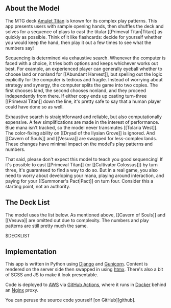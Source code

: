 
## About the Model

The MTG deck [Amulet Titan][mtggoldfish] is known for its complex play patterns. 
This app presents users with sample opening hands, then shuffles the deck and solves for a sequence of plays to cast the titular [[Primeval Titan|Titan]] as quickly as possible. 
Think of it like flashcards: decide for yourself whether you would keep the hand, then play it out a few times to see what the numbers say!

Sequencing is determined via exhaustive search.
Whenever the computer is faced with a choice, it tries both options and keeps whichever works out best.
For example, an experienced player can generally eyeball whether to choose land or nonland for [[Abundant Harvest]], but spelling out the logic explicitly for the computer is tedious and fragile.
Instead of worrying about strategy and synergy, the computer splits the game into two copies.
The first chooses land, the second chooses nonland, and they proceed independently from there.
If either copy ends up casting turn-three [[Primeval Titan]] down the line, it's pretty safe to say that a human player could have done so as well.

Exhaustive search is straightforward and reliable, but also computationally expensive.
A few simplifications are made in the interest of performance.
Blue mana isn't tracked, so the model never transmutes [[Tolaria West]].
The color-fixing ability on [[Dryad of the Ilysian Grove]] is ignored.
And [[Cavern of Souls]] and [[Vesuva]] are swapped for less-complex lands.
These changes have minimal impact on the model's play patterns and numbers.

That said, please don't expect this model to teach you good sequencing!
If it's possible to cast [[Primeval Titan]] (or [[Cultivator Colossus]]) by turn three, it's guaranteed to find a way to do so.
But in a real game, you also need to worry about developing your mana, playing around interaction, and paying for your [[Summoner's Pact|Pact]] on turn four.
Consider this a starting point, not an authority.


## The Deck List

The model uses the list below. 
As mentioned above, [[Cavern of Souls]] and [[Vesuva]] are omitted out due to complexity.
The numbers and play patterns are still pretty much the same.

$DECKLIST


## Implementation

This app is written in Python using [Django][django] and [Gunicorn][gunicorn].
Content is rendered on the server side then swapped in using [htmx][htmx]. 
There's also a bit of SCSS and JS to make it look presentable.

Code is deployed to [AWS][aws] via [GitHub Actions][github_actions], where it runs in [Docker][docker] behind an [Nginx][nginx] proxy.

You can peruse the source code yourself [on GitHub][github]. 

[aws]: https://aws.amazon.com/lightsail/
[blog]: https://charles.uno/amulet-simulation
[django]: https://www.djangoproject.com/
[docker]: https://www.docker.com/
[github_actions]: https://docs.github.com/en/actions
[github_source]: https://github.com/charles-uno/django-amulet
[gunicorn]: https://gunicorn.org/
[htmx]: https://htpx.org
[mtggoldfish]: https://www.mtggoldfish.com/archetype/amulet-titan
[nginx]: https://www.nginx.com/